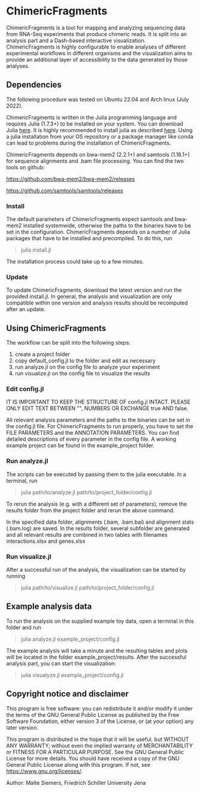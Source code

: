 # ChimericFragments

ChimericFragments is a tool for mapping and analyzing sequencing data from RNA-Seq experiments that
produce chimeric reads. It is split into an analysis part and a Dash-based interactive visualization.
ChimericFragments is highly configurable to enable analyses of different experimental workflows in
different organisms and the visualization aims to provide an additional layer of accessibility to the
data generated by those analyses.

## Dependencies

The following procedure was tested on Ubuntu 22.04 and Arch linux (July 2022).

ChimericFragments is written in the Julia programming language and requires Julia (1.7.3+) to
be installed on your system. You can download Julia [here](https://julialang.org/downloads/). It is
highly recommended to install julia as described [here](https://julialang.org/downloads/platform/).
Using a julia installation from your OS repository or a package manager like conda can lead to 
problems during the installation of ChimericFragments.

ChimericFragments depends on bwa-mem2 (2.2.1+) and samtools (1.16.1+) for sequence alignments and 
.bam file processing. You can find the two tools on github:

https://github.com/bwa-mem2/bwa-mem2/releases

https://github.com/samtools/samtools/releases

### Install

The default parameters of ChimericFragments expect samtools and bwa-mem2 installed systemwide,
otherwise the paths to the binaries have to be set in the configuration. ChimericFragments depends 
on a number of Julia packages that have to be installed and precompiled. To do this, run

>julia install.jl

The installation process could take up to a few minutes.

### Update

To update ChimericFragments, download the latest version and run the provided install.jl. In
general, the analysis and visualization are only compatible within one version and analysis results
should be recomputed after an update.

## Using ChimericFragments

The workflow can be split into the following steps:

1. create a project folder
3. copy default_config.jl to the folder and edit as necessary
4. run analyze.jl on the config file to analyze your experiment
5. run visualize.jl on the config file to visualize the results

### Edit config.jl

IT IS IMPORTANT TO KEEP THE STRUCTURE OF config.jl INTACT. PLEASE ONLY EDIT TEXT BETWEEN "",
NUMBERS OR EXCHANGE true AND false.

All relevant analysis parameters and the paths to the binaries can be set in the config.jl file.
For ChimericFragments to run properly, you have to set the FILE PARAMETERS and the ANNOTATION 
PARAMETERS. You can find detailed descriptions of every parameter in the config file. A working
example project can be found in the example_project folder.

### Run analyze.jl

The scripts can be executed by passing them to the julia executable. In a terminal, run

>julia path/to/analyze.jl path/to/project_folder/config.jl

To rerun the analysis (e.g. with a different set of parameters), remove the results folder from
the project folder and rerun the above command.

In the specified data folder, alignments (.bam, .bam.bai) and alignment stats (.bam.log) are saved.
In the results folder, several subfolder are generated and all relevant results are combined in two
tables with filenames interactions.xlsx and genes.xlsx

### Run visualize.jl

After a successful run of the analysis, the visualization can be started by running

>julia path/to/visualize.jl path/to/project_folder/config.jl

## Example analysis data

To run the analysis on the supplied example toy data, open a terminal in this folder and run

>julia analyze.jl example_project/config.jl

The example analysis will take a minute and the resulting tables and plots will be located in the 
folder example_project/results. After the successful analysis part, you can start the visualization:

>julia visualyze.jl example_project/config.jl

## Copyright notice and disclaimer

This program is free software: you can redistribute it and/or modify it under the terms of the
GNU General Public License as published by the Free Software Foundation, either version 3 of the
License, or (at your option) any later version.

This program is distributed in the hope that it will be useful, but WITHOUT ANY WARRANTY; without
even the implied warranty of MERCHANTABILITY or FITNESS FOR A PARTICULAR PURPOSE. See the
GNU General Public License for more details. You should have received a copy of the
GNU General Public License along with this program. If not, see https://www.gnu.org/licenses/.

Author: Malte Siemers, Friedrich Schiller University Jena
